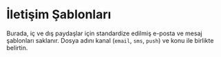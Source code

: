 # İletişim Şablonları

Burada, iç ve dış paydaşlar için standardize edilmiş e-posta ve mesaj şablonları saklanır. Dosya adını kanal (`email`, `sms`, `push`) ve konu ile birlikte belirtin.
